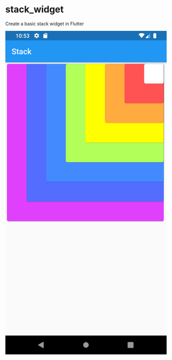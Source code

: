 # stack_widget

Create a basic stack widget in Flutter

![Stack Widget](../screenshots/stack_widget.png)
